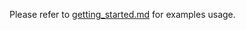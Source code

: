 Please refer to [getting_started.md][link-getting_started] for examples usage.



<!--
Link
-->

[link-getting_started]: https://github.com/wiznet-mason/RP2040-HAT-FREERTOS-COREMARK-C/blob/main/getting_started.md
